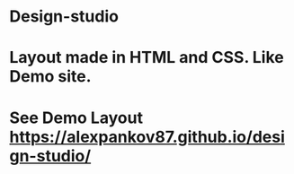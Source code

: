 # Design-studio
# Layout made in HTML and CSS. Like Demo site.
# See Demo Layout https://alexpankov87.github.io/design-studio/
